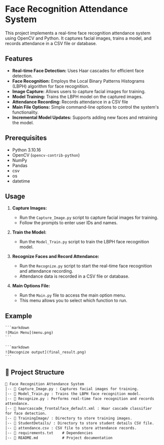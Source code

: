 # **Face Recognition Attendance System**

This project implements a real-time face recognition attendance system using OpenCV and Python. It captures facial images, trains a model, and records attendance in a CSV file or database.

## Features

* **Real-time Face Detection:** Uses Haar cascades for efficient face detection.
* **Face Recognition:** Employs the Local Binary Patterns Histograms (LBPH) algorithm for face recognition.
* **Image Capture:** Allows users to capture facial images for training.
* **Model Training:** Trains the LBPH model on the captured images.
* **Attendance Recording:** Records attendance in a CSV file
* **Main File Options:** Simple command-line options to control the system's functionality. 
* **Incremental Model Updates:** Supports adding new faces and retraining the model.

## Prerequisites

* Python 3.10.16
* OpenCV (`opencv-contrib-python`)
* NumPy
* Pandas
* csv
* os
* datetime

## Usage

1.  **Capture Images:**

    * Run the `Capture_Image.py` script to capture facial images for training.
    * Follow the prompts to enter user IDs and names.

2.  **Train the Model:**

    * Run the `Model_Train.py` script to train the LBPH face recognition model.

3.  **Recognize Faces and Record Attendance:**

    * Run the `Recognize.py` script to start the real-time face recognition and attendance recording.
    * Attendance data is recorded in a CSV file or database.

4.  **Main Options File:**

    * Run the `Main.py` file to access the main option menu.
    * This menu allows you to select which function to run.

## Example
    ```markdown
    ![Main Menu](menu.png)
    ```

    ```markdown
    ![Recognize output](final_result.png)
    ```
## 📂 **Project Structure**

```
📁 Face Recognition Attendance System
│-- 📄 Capture_Image.py : Captures facial images for training.
│-- 📄 Model_Train.py : Trains the LBPH face recognition model.
│-- 📄 Recognize.py : Performs real-time face recognition and records attendance.
│-- 📄 haarcascade_frontalface_default.xml : Haar cascade classifier for face detection.
│-- 📄 TrainingImage/ : Directory to store training images.
│-- 📄 StudentDetails/ : Directory to store student details CSV file.
│-- 📄 attendance.csv : CSV file to store attendance records.
│-- 📄 requirements.txt    # Dependencies
│-- 📄 README.md           # Project documentation
```
